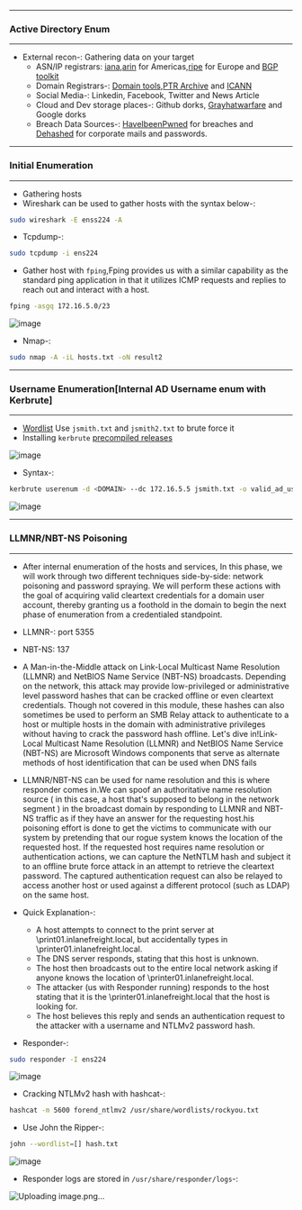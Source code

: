 -----------------

### Active Directory Enum

-----------------

- External recon-: Gathering data on your target
  - ASN/IP registrars: [iana](https://iana.org),[arin](https://arin.net) for Americas,[ripe](https://www.ripe.net/) for Europe and [BGP toolkit](https://bgp.he.net/)
  - Domain Registrars-: [Domain tools](https://www.domaintools.com/),[PTR Archive](http://ptrarchive.com/) and [ICANN](https://lookup.icann.org/lookup)
  - Social Media-: Linkedin, Facebook, Twitter and News Article
  - Cloud and Dev storage places-: Github dorks, [Grayhatwarfare](https://grayhatwarfare.com/) and Google dorks
  - Breach Data Sources-: [HaveIbeenPwned](https://haveibeenpwned.com/) for breaches and [Dehashed](https://www.dehashed.com/) for corporate mails and passwords.

-------------------

### Initial Enumeration

-------------------

- Gathering hosts
- Wireshark can be used to gather hosts with the syntax below-:

```bash
sudo wireshark -E enss224 -A
```
- Tcpdump-:
```bash
sudo tcpdump -i ens224 
```

- Gather host with `fping`,Fping provides us with a similar capability as the standard ping application in that it utilizes ICMP requests and replies to reach out and interact with a host. 

```bash
fping -asgq 172.16.5.0/23
```

![image](https://github.com/user-attachments/assets/262fbd26-4d41-4f6a-9f40-ea6150894d0f)

- Nmap-:

```bash
sudo nmap -A -iL hosts.txt -oN result2
```

------------------

### Username Enumeration[Internal AD Username enum with Kerbrute]

------------------

- [Wordlist](https://github.com/insidetrust/statistically-likely-usernames) Use `jsmith.txt` and `jsmith2.txt` to brute force it
- Installing `kerbrute` [precompiled releases](https://github.com/ropnop/kerbrute/releases/tag/v1.0.3)

![image](https://github.com/user-attachments/assets/f1a525bf-74e3-4069-8177-1b327405adec)

- Syntax-:

```bash
kerbrute userenum -d <DOMAIN> --dc 172.16.5.5 jsmith.txt -o valid_ad_users
```

![image](https://github.com/user-attachments/assets/7976b616-25f6-4e37-91f6-a71c93d395fb)


----------------

### LLMNR/NBT-NS Poisoning

----------------

- After internal enumeration of the hosts and services, In this phase, we will work through two different techniques side-by-side: network poisoning and password spraying. We will perform these actions with the goal of acquiring valid cleartext credentials for a domain user account, thereby granting us a foothold in the domain to begin the next phase of enumeration from a credentialed standpoint.
- LLMNR-: port 5355
- NBT-NS: 137
- A Man-in-the-Middle attack on Link-Local Multicast Name Resolution (LLMNR) and NetBIOS Name Service (NBT-NS) broadcasts. Depending on the network, this attack may provide low-privileged or administrative level password hashes that can be cracked offline or even cleartext credentials. Though not covered in this module, these hashes can also sometimes be used to perform an SMB Relay attack to authenticate to a host or multiple hosts in the domain with administrative privileges without having to crack the password hash offline. Let's dive in!Link-Local Multicast Name Resolution (LLMNR) and NetBIOS Name Service (NBT-NS) are Microsoft Windows components that serve as alternate methods of host identification that can be used when DNS fails
- LLMNR/NBT-NS can be used for name resolution and this is where responder comes in.We can spoof an authoritative name resolution source ( in this case, a host that's supposed to belong in the network segment ) in the broadcast domain by responding to LLMNR and NBT-NS traffic as if they have an answer for the requesting host.his poisoning effort is done to get the victims to communicate with our system by pretending that our rogue system knows the location of the requested host. If the requested host requires name resolution or authentication actions, we can capture the NetNTLM hash and subject it to an offline brute force attack in an attempt to retrieve the cleartext password. The captured authentication request can also be relayed to access another host or used against a different protocol (such as LDAP) on the same host.
- Quick Explanation-:
  - A host attempts to connect to the print server at \\print01.inlanefreight.local, but accidentally types in \\printer01.inlanefreight.local.
  - The DNS server responds, stating that this host is unknown.
  - The host then broadcasts out to the entire local network asking if anyone knows the location of \\printer01.inlanefreight.local.
  - The attacker (us with Responder running) responds to the host stating that it is the \\printer01.inlanefreight.local that the host is looking for.
  - The host believes this reply and sends an authentication request to the attacker with a username and NTLMv2 password hash.

- Responder-:
```bash
sudo responder -I ens224 
```
![image](https://github.com/user-attachments/assets/30273a69-842a-4b87-bb89-aca45e1d1aef)

- Cracking NTLMv2 hash with hashcat-:

```bash
hashcat -m 5600 forend_ntlmv2 /usr/share/wordlists/rockyou.txt
```
- Use John the Ripper-:

```bash
john --wordlist=[] hash.txt
```

![image](https://github.com/user-attachments/assets/a0c99524-85aa-45d9-958c-c0e4610a4d03)

- Responder logs are stored in `/usr/share/responder/logs`-:

![Uploading image.png…]()




